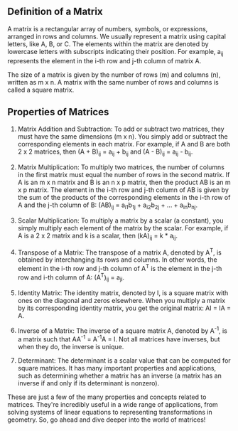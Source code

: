 
Definition of a Matrix
----------------------

A matrix is a rectangular array of numbers, symbols, or expressions, arranged in rows and columns. We usually represent a matrix using capital letters, like A, B, or C. The elements within the matrix are denoted by lowercase letters with subscripts indicating their position. For example, a<sub>ij</sub> represents the element in the i-th row and j-th column of matrix A.

The size of a matrix is given by the number of rows (m) and columns (n), written as m x n. A matrix with the same number of rows and columns is called a square matrix.

Properties of Matrices
-----------------------

1. Matrix Addition and Subtraction: To add or subtract two matrices, they must have the same dimensions (m x n). You simply add or subtract the corresponding elements in each matrix. For example, if A and B are both 2 x 2 matrices, then (A + B)<sub>ij</sub> = a<sub>ij</sub> + b<sub>ij</sub> and (A - B)<sub>ij</sub> = a<sub>ij</sub> - b<sub>ij</sub>.

2. Matrix Multiplication: To multiply two matrices, the number of columns in the first matrix must equal the number of rows in the second matrix. If A is an m x n matrix and B is an n x p matrix, then the product AB is an m x p matrix. The element in the i-th row and j-th column of AB is given by the sum of the products of the corresponding elements in the i-th row of A and the j-th column of B: (AB)<sub>ij</sub> = a<sub>i1</sub>b<sub>1j</sub> + a<sub>i2</sub>b<sub>2j</sub> + ... + a<sub>in</sub>b<sub>nj</sub>.

3. Scalar Multiplication: To multiply a matrix by a scalar (a constant), you simply multiply each element of the matrix by the scalar. For example, if A is a 2 x 2 matrix and k is a scalar, then (kA)<sub>ij</sub> = k * a<sub>ij</sub>.

4. Transpose of a Matrix: The transpose of a matrix A, denoted by A<sup>T</sup>, is obtained by interchanging its rows and columns. In other words, the element in the i-th row and j-th column of A<sup>T</sup> is the element in the j-th row and i-th column of A: (A<sup>T</sup>)<sub>ij</sub> = a<sub>ji</sub>.

5. Identity Matrix: The identity matrix, denoted by I, is a square matrix with ones on the diagonal and zeros elsewhere. When you multiply a matrix by its corresponding identity matrix, you get the original matrix: AI = IA = A.

6. Inverse of a Matrix: The inverse of a square matrix A, denoted by A<sup>-1</sup>, is a matrix such that AA<sup>-1</sup> = A<sup>-1</sup>A = I. Not all matrices have inverses, but when they do, the inverse is unique.

7. Determinant: The determinant is a scalar value that can be computed for square matrices. It has many important properties and applications, such as determining whether a matrix has an inverse (a matrix has an inverse if and only if its determinant is nonzero).

These are just a few of the many properties and concepts related to matrices. They're incredibly useful in a wide range of applications, from solving systems of linear equations to representing transformations in geometry. So, go ahead and dive deeper into the world of matrices!

